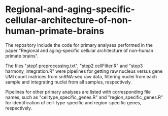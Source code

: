 # Regional-and-aging-specific-cellular-architecture-of-non-human-primate-brains

The repository include the code for primary analyses performed in the paper "Regional and aging-specific cellular architecture of non-human primate brains".

The files "step1 preprocessing.txt", "step2 cellFilter.R" and "step3 harmony_integration.R" were pipelines for getting raw nucleus versus gene UMI count matrices from snRNA-seq raw data, filtering nuclei from each sample and integrating nuclei from all samples, respectively.

Pipelines for other primary analyses are listed with corresponding file names, such as "celltype_specific_genes.R" and "region_specific_genes.R" for identification of cell-type-specific and region-specific genes, respectively.
